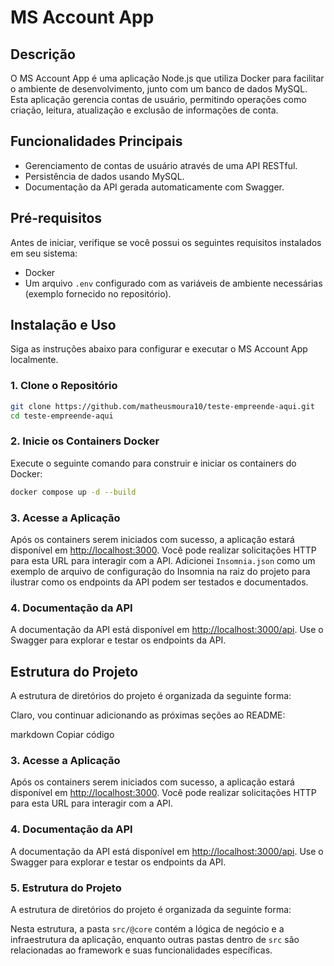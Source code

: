 # MS Account App

## Descrição
O MS Account App é uma aplicação Node.js que utiliza Docker para facilitar o ambiente de desenvolvimento, junto com um banco de dados MySQL. Esta aplicação gerencia contas de usuário, permitindo operações como criação, leitura, atualização e exclusão de informações de conta.

## Funcionalidades Principais
- Gerenciamento de contas de usuário através de uma API RESTful.
- Persistência de dados usando MySQL.
- Documentação da API gerada automaticamente com Swagger.

## Pré-requisitos
Antes de iniciar, verifique se você possui os seguintes requisitos instalados em seu sistema:
- Docker
- Um arquivo `.env` configurado com as variáveis de ambiente necessárias (exemplo fornecido no repositório).

## Instalação e Uso
Siga as instruções abaixo para configurar e executar o MS Account App localmente.

### 1. Clone o Repositório
```bash
git clone https://github.com/matheusmoura10/teste-empreende-aqui.git
cd teste-empreende-aqui
```

### 2. Inicie os Containers Docker
Execute o seguinte comando para construir e iniciar os containers do Docker:
```bash
docker compose up -d --build
```

### 3. Acesse a Aplicação
Após os containers serem iniciados com sucesso, a aplicação estará disponível em [http://localhost:3000](http://localhost:3000). Você pode realizar solicitações HTTP para esta URL para interagir com a API.
Adicionei `Insomnia.json` como um exemplo de arquivo de configuração do Insomnia na raiz do projeto para ilustrar como os endpoints da API podem ser testados e documentados.

### 4. Documentação da API
A documentação da API está disponível em [http://localhost:3000/api](http://localhost:3000/api). Use o Swagger para explorar e testar os endpoints da API.

## Estrutura do Projeto
A estrutura de diretórios do projeto é organizada da seguinte forma:

Claro, vou continuar adicionando as próximas seções ao README:

markdown
Copiar código
### 3. Acesse a Aplicação
Após os containers serem iniciados com sucesso, a aplicação estará disponível em [http://localhost:3000](http://localhost:3000). Você pode realizar solicitações HTTP para esta URL para interagir com a API.

### 4. Documentação da API
A documentação da API está disponível em [http://localhost:3000/api](http://localhost:3000/api). Use o Swagger para explorar e testar os endpoints da API.

### 5. Estrutura do Projeto
A estrutura de diretórios do projeto é organizada da seguinte forma:

Nesta estrutura, a pasta `src/@core` contém a lógica de negócio e a infraestrutura da aplicação, enquanto outras pastas dentro de `src` são relacionadas ao framework e suas funcionalidades específicas.





